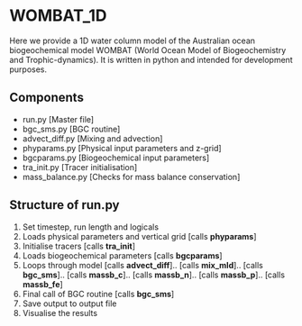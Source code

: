 # WOMBAT_1D
Here we provide a 1D water column model of the Australian ocean biogeochemical model WOMBAT (World Ocean Model of Biogeochemistry and Trophic-dynamics).
It is written in python and intended for development purposes.

## Components
- run.py            [Master file]
- bgc_sms.py        [BGC routine]
- advect_diff.py    [Mixing and advection]
- phyparams.py      [Physical input parameters and z-grid]
- bgcparams.py      [Biogeochemical input parameters]
- tra_init.py       [Tracer initialisation]
- mass_balance.py   [Checks for mass balance conservation]

## Structure of run.py
1. Set timestep, run length and logicals
2. Loads physical parameters and vertical grid  [calls **phyparams**]
3. Initialise tracers                           [calls **tra_init**]
4. Loads biogeochemical parameters              [calls **bgcparams**]
5. Loops through model                          [calls **advect_diff**]..
                                                [calls **mix_mld**]..
                                                [calls **bgc_sms**]..
                                                [calls **massb_c**]..
                                                [calls **massb_n**]..
                                                [calls **massb_p**]..
                                                [calls **massb_fe**]
6. Final call of BGC routine                    [calls **bgc_sms**]
7. Save output to output file
8. Visualise the results



